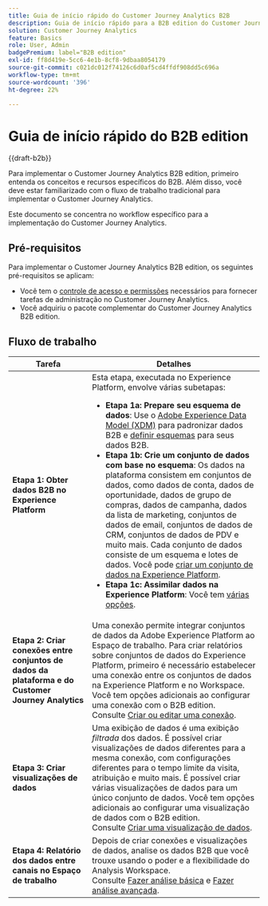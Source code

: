 ```yaml
---
title: Guia de início rápido do Customer Journey Analytics B2B
description: Guia de início rápido para a B2B edition do Customer Journey Analytics.
solution: Customer Journey Analytics
feature: Basics
role: User, Admin
badgePremium: label="B2B edition"
exl-id: ff8d419e-5cc6-4e1b-8cf8-9dbaa8054179
source-git-commit: c021dc012f74126c6d0af5cd4ffdf908dd5c696a
workflow-type: tm+mt
source-wordcount: '396'
ht-degree: 22%

---
```


# Guia de início rápido do B2B edition

{{draft-b2b}}

Para implementar o Customer Journey Analytics B2B edition, primeiro entenda os conceitos e recursos específicos do B2B. Além disso, você deve estar familiarizado com o fluxo de trabalho tradicional para implementar o Customer Journey Analytics.

Este documento se concentra no workflow específico para a implementação do Customer Journey Analytics.

## Pré-requisitos

Para implementar o Customer Journey Analytics B2B edition, os seguintes pré-requisitos se aplicam:

* Você tem o [controle de acesso e permissões](/help/technotes/access-control.md) necessários para fornecer tarefas de administração no Customer Journey Analytics.
* Você adquiriu o pacote complementar do Customer Journey Analytics B2B edition.


## Fluxo de trabalho

| Tarefa | Detalhes |
| --- | --- |
| **Etapa 1: Obter dados B2B no Experience Platform** | Esta etapa, executada no Experience Platform, envolve várias subetapas:<ul><li>**Etapa 1a: Prepare seu esquema de dados**: Use o [Adobe Experience Data Model (XDM)](https://experienceleague.adobe.com/pt-br/docs/experience-platform/xdm/home) para padronizar dados B2B e [definir esquemas](https://experienceleague.adobe.com/en/docs/experience-platform/rtcdp/schemas/b2b) para seus dados B2B.</li><li>**Etapa 1b: Crie um conjunto de dados com base no esquema**: Os dados na plataforma consistem em conjuntos de dados, como dados de conta, dados de oportunidade, dados de grupo de compras, dados de campanha, dados da lista de marketing, conjuntos de dados de email, conjuntos de dados de CRM, conjuntos de dados de PDV e muito mais. Cada conjunto de dados consiste de um esquema e lotes de dados. Você pode [criar um conjunto de dados na Experience Platform](https://experienceleague.adobe.com/docs/platform-learn/getting-started-for-data-architects-and-data-engineers/create-datasets.html?lang=pt-BR).</li><li>**Etapa 1c: Assimilar dados na Experience Platform**: Você tem [várias opções](https://experienceleague.adobe.com/pt-br/docs/experience-platform/ingestion/home).</li></ul> |
| **Etapa 2: Criar conexões entre conjuntos de dados da plataforma e do Customer Journey Analytics** | Uma conexão permite integrar conjuntos de dados da Adobe Experience Platform ao Espaço de trabalho. Para criar relatórios sobre conjuntos de dados do Experience Platform, primeiro é necessário estabelecer uma conexão entre os conjuntos de dados na Experience Platform e no Workspace. Você tem opções adicionais ao configurar uma conexão com o B2B edition. <br>Consulte [Criar ou editar uma conexão](/help/connections/create-connection.md). |
| **Etapa 3: Criar visualizações de dados** | Uma exibição de dados é uma exibição *filtrada* dos dados. É possível criar visualizações de dados diferentes para a mesma conexão, com configurações diferentes para o tempo limite da visita, atribuição e muito mais. É possível criar várias visualizações de dados para um único conjunto de dados. Você tem opções adicionais ao configurar uma visualização de dados com o B2B edition.<br>Consulte [Criar uma visualização de dados](/help/data-views/create-dataview.md). |
| **Etapa 4: Relatório dos dados entre canais no Espaço de trabalho** | Depois de criar conexões e visualizações de dados, analise os dados B2B que você trouxe usando o poder e a flexibilidade do Analysis Workspace.<br>Consulte [Fazer análise básica](/help/analysis-workspace/perform-basic-analysis.md) e [Fazer análise avançada](/help/analysis-workspace/perform-adv-analysis.md). |

<!--

## Use Case

The [B2B Use Case ](../data-ingestion/data-ingestion.md) document provides an example use case on how to implement Customer  Journey Analytics B2B Edition.

-->